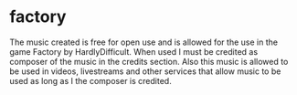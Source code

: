 # factory
The music created is free for open use and is allowed for the use in the game Factory by HardlyDifficult. When used I must be credited as composer of the music in the credits section. Also this music is allowed to be used in videos, livestreams and other services that allow music to be used as long as I the composer is credited.

